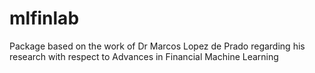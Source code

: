 # mlfinlab
Package based on the work of Dr Marcos Lopez de Prado regarding his research with respect to Advances in Financial Machine Learning
